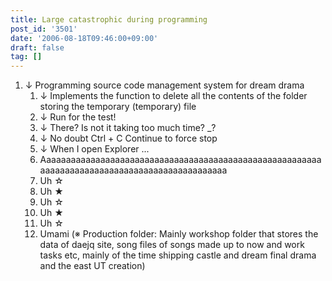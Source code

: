 ```yaml
---
title: Large catastrophic during programming
post_id: '3501'
date: '2006-08-18T09:46:00+09:00'
draft: false
tag: []
---
```


1.  ↓ Programming source code management system for dream drama
    1.  ↓ Implements the function to delete all the contents of the folder storing the temporary (temporary) file
    2.  ↓ Run for the test!
    3.  ↓ There? Is not it taking too much time? _?
    4.  ↓ No doubt Ctrl + C Continue to force stop
    5.  ↓ When I open Explorer ...
    6.  Aaaaaaaaaaaaaaaaaaaaaaaaaaaaaaaaaaaaaaaaaaaaaaaaaaaaaaaaaaaaaaaaaaaaaaaaaaaaaaaaaaaaaaaaaaaaaaa
    7.  Uh ☆
    8.  Uh ★
    9.  Uh ☆
    10.  Uh ★
    11.  Uh ☆
    12.  Umami (※ Production folder: Mainly workshop folder that stores the data of daejq site, song files of songs made up to now and work tasks etc, mainly of the time shipping castle and dream final drama and the east UT creation)